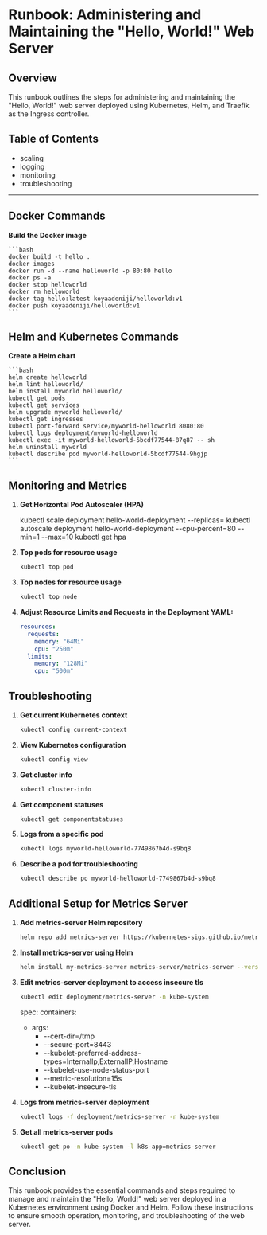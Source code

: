 # Runbook: Administering and Maintaining the "Hello, World!" Web Server

## Overview
This runbook outlines the steps for administering and maintaining the "Hello, World!" web server deployed using Kubernetes, Helm, and Traefik as the Ingress controller. 

## Table of Contents
- scaling
- logging
- monitoring
- troubleshooting

---

## Docker Commands
 **Build the Docker image**

    ```bash
    docker build -t hello .
    docker images
    docker run -d --name helloworld -p 80:80 hello
    docker ps -a
    docker stop helloworld
    docker rm helloworld
    docker tag hello:latest koyaadeniji/helloworld:v1
    docker push koyaadeniji/helloworld:v1
    ```



## Helm and Kubernetes Commands
 **Create a Helm chart**

    ```bash
    helm create helloworld
    helm lint helloworld/
    helm install myworld helloworld/
    kubectl get pods
    kubectl get services
    helm upgrade myworld helloworld/
    kubectl get ingresses
    kubectl port-forward service/myworld-helloworld 8080:80
    kubectl logs deployment/myworld-helloworld
    kubectl exec -it myworld-helloworld-5bcdf77544-87q87 -- sh
    helm uninstall myworld
    kubectl describe pod myworld-helloworld-5bcdf77544-9hgjp
    ```


## Monitoring and Metrics
1. **Get Horizontal Pod Autoscaler (HPA)**

    kubectl scale deployment hello-world-deployment --replicas=<desired-replica-count>
    kubectl autoscale deployment hello-world-deployment --cpu-percent=80 --min=1 --max=10
    kubectl get hpa
    
2. **Top pods for resource usage**
    ```bash
    kubectl top pod
    ```
3. **Top nodes for resource usage**
    ```bash
    kubectl top node
    ```

4. **Adjust Resource Limits and Requests in the Deployment YAML:**
    ```yaml
    resources:
      requests:
        memory: "64Mi"
        cpu: "250m"
      limits:
        memory: "128Mi"
        cpu: "500m"
    ```



## Troubleshooting
1. **Get current Kubernetes context**
    ```bash
    kubectl config current-context
    ```
2. **View Kubernetes configuration**
    ```bash
    kubectl config view
    ```
3. **Get cluster info**
    ```bash
    kubectl cluster-info
    ```
4. **Get component statuses**
    ```bash
    kubectl get componentstatuses
    ```
5. **Logs from a specific pod**
    ```bash
    kubectl logs myworld-helloworld-7749867b4d-s9bq8
    ```
6. **Describe a pod for troubleshooting**
    ```bash
    kubectl describe po myworld-helloworld-7749867b4d-s9bq8
    ```



## Additional Setup for Metrics Server
1. **Add metrics-server Helm repository**
    ```bash
    helm repo add metrics-server https://kubernetes-sigs.github.io/metrics-server/
    ```
2. **Install metrics-server using Helm**
    ```bash
    helm install my-metrics-server metrics-server/metrics-server --version 3.8.2
    ```
3. **Edit metrics-server deployment to access insecure tls**

    ```bash
    kubectl edit deployment/metrics-server -n kube-system
    ```
    spec:
      containers:
      - args:
        - --cert-dir=/tmp
        - --secure-port=8443
        - --kubelet-preferred-address-types=InternalIp,ExternalIP,Hostname
        - --kubelet-use-node-status-port
        - --metric-resolution=15s
        - --kubelet-insecure-tls
        
4. **Logs from metrics-server deployment**
    ```bash
    kubectl logs -f deployment/metrics-server -n kube-system
    ```
5. **Get all metrics-server pods**
    ```bash
    kubectl get po -n kube-system -l k8s-app=metrics-server
    ```

## Conclusion
This runbook provides the essential commands and steps required to manage and maintain the "Hello, World!" web server deployed in a Kubernetes environment using Docker and Helm. Follow these instructions to ensure smooth operation, monitoring, and troubleshooting of the web server.













